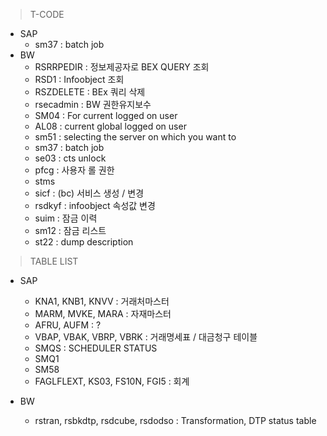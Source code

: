 > T-CODE  
- SAP 
    - sm37 : batch job  
- BW
    - RSRRPEDIR : 정보제공자로 BEX QUERY 조회  
    - RSD1 : Infoobject 조회  
    - RSZDELETE : BEx 쿼리 삭제  
    - rsecadmin : BW 권한유지보수  
    - SM04 : For current logged on user 
    - AL08 : current global logged on user
    - sm51 : selecting the server on which you want to
    - sm37 : batch job
    - se03 : cts unlock
    - pfcg : 사용자 롤 권한
    - stms
    - sicf : (bc) 서비스 생성 / 변경
    - rsdkyf : infoobject 속성값 변경
    - suim  : 잠금 이력
    - sm12 : 잠금 리스트 
    - st22 : dump description

> TABLE LIST 
- SAP
    - KNA1, KNB1, KNVV : 거래처마스터  
    - MARM, MVKE, MARA : 자재마스터  
    - AFRU, AUFM : ?  
    - VBAP, VBAK, VBRP, VBRK : 거래명세표 / 대금청구 테이블  
    - SMQS : SCHEDULER STATUS  
    - SMQ1  
    - SM58  
    - FAGLFLEXT, KS03, FS10N, FGI5 : 회계   

- BW
    - rstran, rsbkdtp, rsdcube, rsdodso : Transformation, DTP status table

